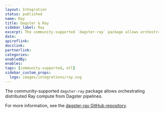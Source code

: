 ```yaml
---
layout: Integration
status: published
name: Ray
title: Dagster & Ray
sidebar_label: Ray
excerpt: The community-supported `dagster-ray` package allows orchestrating distributed Ray compute from Dagster pipelines.
date: 
apireflink:
docslink:
partnerlink:
categories:
enabledBy:
enables:
tags: [community-supported, etl]
sidebar_custom_props:
  logo: images/integrations/ray.svg
---
```


The community-supported `dagster-ray` package allows orchestrating distributed Ray compute from Dagster pipelines.

For more information, see the [dagster-ray GitHub repository](https://github.com/danielgafni/dagster-ray).
